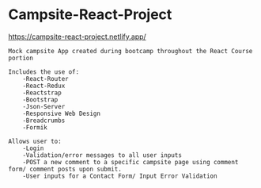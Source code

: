 # Campsite-React-Project

https://campsite-react-project.netlify.app/

	Mock campsite App created during bootcamp throughout the React Course portion
	
	Includes the use of:
		-React-Router
		-React-Redux
		-Reactstrap
		-Bootstrap
		-Json-Server
		-Responsive Web Design
		-Breadcrumbs
		-Formik
		
	Allows user to:
		-Login
		-Validation/error messages to all user inputs
		-POST a new comment to a specific campsite page using comment form/ comment posts upon submit.
		-User inputs for a Contact Form/ Input Error Validation
